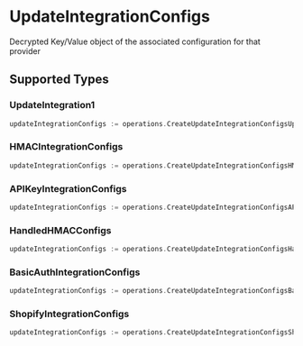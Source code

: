 # UpdateIntegrationConfigs

Decrypted Key/Value object of the associated configuration for that provider


## Supported Types

### UpdateIntegration1

```go
updateIntegrationConfigs := operations.CreateUpdateIntegrationConfigsUpdateIntegration1(operations.UpdateIntegration1{/* values here */})
```

### HMACIntegrationConfigs

```go
updateIntegrationConfigs := operations.CreateUpdateIntegrationConfigsHMACIntegrationConfigs(components.HMACIntegrationConfigs{/* values here */})
```

### APIKeyIntegrationConfigs

```go
updateIntegrationConfigs := operations.CreateUpdateIntegrationConfigsAPIKeyIntegrationConfigs(components.APIKeyIntegrationConfigs{/* values here */})
```

### HandledHMACConfigs

```go
updateIntegrationConfigs := operations.CreateUpdateIntegrationConfigsHandledHMACConfigs(components.HandledHMACConfigs{/* values here */})
```

### BasicAuthIntegrationConfigs

```go
updateIntegrationConfigs := operations.CreateUpdateIntegrationConfigsBasicAuthIntegrationConfigs(components.BasicAuthIntegrationConfigs{/* values here */})
```

### ShopifyIntegrationConfigs

```go
updateIntegrationConfigs := operations.CreateUpdateIntegrationConfigsShopifyIntegrationConfigs(components.ShopifyIntegrationConfigs{/* values here */})
```

